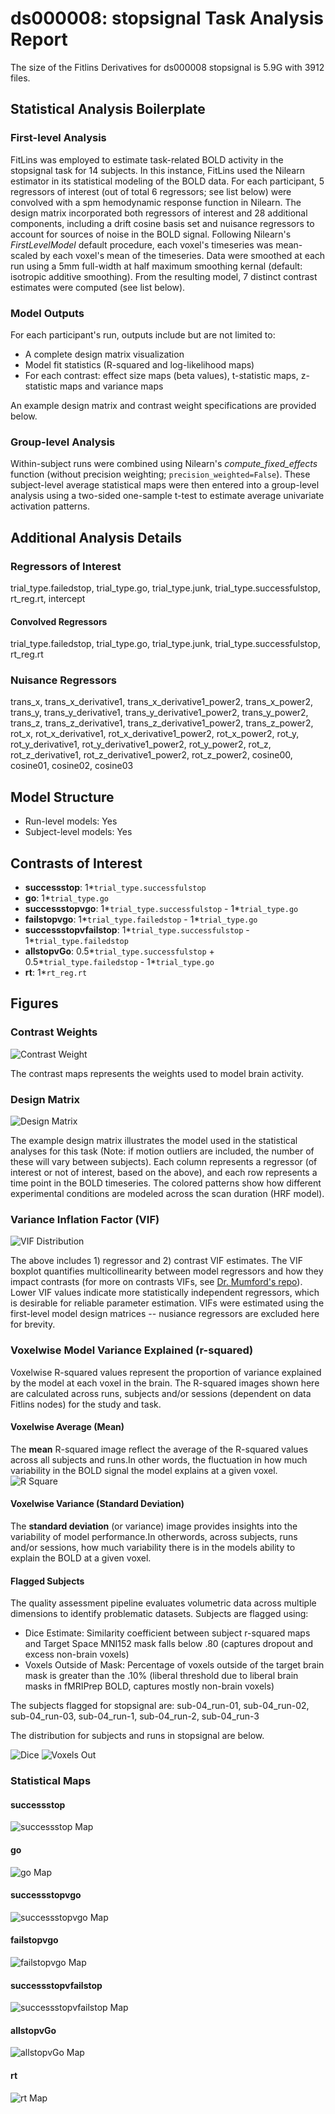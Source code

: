 # ds000008: stopsignal Task Analysis Report

The size of the Fitlins Derivatives for ds000008 stopsignal is 5.9G with 3912 files.

## Statistical Analysis Boilerplate

### First-level Analysis
FitLins was employed to estimate task-related BOLD activity in the stopsignal task for 14 subjects. In this instance, FitLins used the Nilearn estimator in its statistical modeling of the BOLD data. For each participant, 5 regressors of interest (out of total 6 regressors; see list below) were convolved with a spm hemodynamic response function in Nilearn. The design matrix incorporated both regressors of interest and 28 additional components, including a drift cosine basis set and nuisance regressors to account for sources of noise in the BOLD signal. Following Nilearn's *FirstLevelModel* default procedure, each voxel's timeseries was mean-scaled by each voxel's mean of the timeseries. Data were smoothed at each run using a 5mm full-width at half maximum smoothing kernal (default: isotropic additive smoothing). From the resulting model, 7 distinct contrast estimates were computed (see list below).

### Model Outputs
For each participant's run, outputs include but are not limited to:
- A complete design matrix visualization
- Model fit statistics (R-squared and log-likelihood maps)
- For each contrast: effect size maps (beta values), t-statistic maps, z-statistic maps and variance maps

An example design matrix and contrast weight specifications are provided below.

### Group-level Analysis
Within-subject runs were combined using Nilearn's *compute_fixed_effects* function (without precision weighting; `precision_weighted=False`). These subject-level average statistical maps were then entered into a group-level analysis using a two-sided one-sample t-test to estimate average univariate activation patterns.

## Additional Analysis Details 
### Regressors of Interest
trial_type.failedstop, trial_type.go, trial_type.junk, trial_type.successfulstop, rt_reg.rt, intercept
#### Convolved Regressors
trial_type.failedstop, trial_type.go, trial_type.junk, trial_type.successfulstop, rt_reg.rt
### Nuisance Regressors
trans_x, trans_x_derivative1, trans_x_derivative1_power2, trans_x_power2, trans_y, trans_y_derivative1, trans_y_derivative1_power2, trans_y_power2, trans_z, trans_z_derivative1, trans_z_derivative1_power2, trans_z_power2, rot_x, rot_x_derivative1, rot_x_derivative1_power2, rot_x_power2, rot_y, rot_y_derivative1, rot_y_derivative1_power2, rot_y_power2, rot_z, rot_z_derivative1, rot_z_derivative1_power2, rot_z_power2, cosine00, cosine01, cosine02, cosine03
## Model Structure
- Run-level models: Yes
- Subject-level models: Yes

## Contrasts of Interest
- **successstop**: 1*`trial_type.successfulstop`
- **go**: 1*`trial_type.go`
- **successstopvgo**: 1*`trial_type.successfulstop` - 1*`trial_type.go`
- **failstopvgo**: 1*`trial_type.failedstop` - 1*`trial_type.go`
- **successstopvfailstop**: 1*`trial_type.successfulstop` - 1*`trial_type.failedstop`
- **allstopvGo**: 0.5*`trial_type.successfulstop` + 0.5*`trial_type.failedstop` - 1*`trial_type.go`
- **rt**: 1*`rt_reg.rt`

## Figures

### Contrast Weights
![Contrast Weight](./files/ds000008_task-stopsignal_contrast-matrix.svg)

The contrast maps represents the weights used to model brain activity.

### Design Matrix
![Design Matrix](./files/ds000008_task-stopsignal_design-matrix.svg)

The example design matrix illustrates the model used in the statistical analyses for this task (Note: if motion outliers are included, the number of these will vary between subjects). Each column represents a regressor (of interest or not of interest, based on the above), and each row represents a time point in the BOLD timeseries. The colored patterns show how different experimental conditions are modeled across the scan duration (HRF model).

### Variance Inflation Factor (VIF)
![VIF Distribution](./files/ds000008_task-stopsignal_vif-boxplot.png)

The above includes 1) regressor and 2) contrast VIF estimates. The VIF boxplot quantifies multicollinearity between model regressors and how they impact contrasts (for more on contrasts VIFs, see [Dr. Mumford's repo](https://github.com/jmumford/vif_contrasts)). Lower VIF values indicate more statistically independent regressors, which is desirable for reliable parameter estimation. VIFs were estimated using the first-level model design matrices -- nusiance regressors are excluded here for brevity.

### Voxelwise Model Variance Explained (r-squared)
Voxelwise R-squared values represent the proportion of variance explained by the model at each voxel in the brain. The R-squared images shown here are calculated across runs, subjects and/or sessions (dependent on data Fitlins nodes) for the study and task.

#### Voxelwise Average (Mean)
The **mean** R-squared image reflect the average of the R-squared values across all subjects and runs.In other words, the fluctuation in how much variability in the BOLD signal the model explains at a given voxel.
![R Square](./files/ds000008_task-stopsignal_rsquare-mean.png)

#### Voxelwise Variance (Standard Deviation)
The **standard deviation** (or variance) image provides insights into the variability of model performance.In otherwords, across subjects, runs and/or sessions, how much variability there is in the models ability to explain the BOLD at a given voxel.

#### Flagged Subjects
The quality assessment pipeline evaluates volumetric data across multiple dimensions to identify problematic datasets. Subjects are flagged using: 

  - Dice Estimate: Similarity coefficient between subject r-squared maps and Target Space MNI152 mask falls below .80 (captures dropout and excess non-brain voxels) 
  - Voxels Outside of Mask: Percentage of voxels outside of the target brain mask is greater than the .10% (liberal threshold due to liberal brain masks in fMRIPrep BOLD, captures mostly non-brain voxels) 

The subjects flagged for stopsignal are:
sub-04_run-01, sub-04_run-02, sub-04_run-03, sub-04_run-1, sub-04_run-2, sub-04_run-3

The distribution for subjects and runs in stopsignal are below. 

![Dice](./files/ds000008_task-stopsignal_hist-dicesimilarity.png)
![Voxels Out](./files/ds000008_task-stopsignal_hist-voxoutmask.png)

### Statistical Maps

#### successstop
![successstop Map](./files/ds000008_task-stopsignal_contrast-successstop_map.png)

#### go
![go Map](./files/ds000008_task-stopsignal_contrast-go_map.png)

#### successstopvgo
![successstopvgo Map](./files/ds000008_task-stopsignal_contrast-successstopvgo_map.png)

#### failstopvgo
![failstopvgo Map](./files/ds000008_task-stopsignal_contrast-failstopvgo_map.png)

#### successstopvfailstop
![successstopvfailstop Map](./files/ds000008_task-stopsignal_contrast-successstopvfailstop_map.png)

#### allstopvGo
![allstopvGo Map](./files/ds000008_task-stopsignal_contrast-allstopvGo_map.png)

#### rt
![rt Map](./files/ds000008_task-stopsignal_contrast-rt_map.png)
